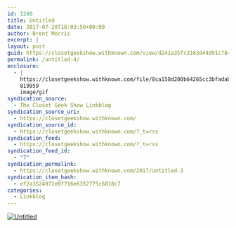 ```yaml
---
id: 1260
title: Untitled
date: 2017-07-20T18:03:50+00:00
author: Brent Morris
excerpt: |
layout: post
guid: https://closetgeekshow.withknown.com/view/d241a35fc3163d44d91c784a375799f5
permalink: /untitled-4/
enclosure:
  - |
    https://closetgeekshow.withknown.com/file/8ca158d200b64265cc3bfadab4070b10/giphy (2).gif
    819959
    image/gif
syndication_source:
  - The Closet Geek Show Linkblog
syndication_source_uri:
  - https://closetgeekshow.withknown.com/
syndication_source_id:
  - https://closetgeekshow.withknown.com/?_t=rss
syndication_feed:
  - https://closetgeekshow.withknown.com/?_t=rss
syndication_feed_id:
  - "7"
syndication_permalink:
  - https://closetgeekshow.withknown.com/2017/untitled-3
syndication_item_hash:
  - ef2a3524972e0f716e6352775c6818c7
categories:
  - Linkblog
---
```

<div class="e-content entry-content">
  <div class="photo-view">
    <a href="https://closetgeekshow.withknown.com/2017/untitled-3" data-title="Untitled" data-footer=""><img src="https://closetgeekshow.withknown.com/file/8ca158d200b64265cc3bfadab4070b10/giphy+%282%29.gif" class="u-photo" alt="Untitled" /></a>
  </div>
</div>